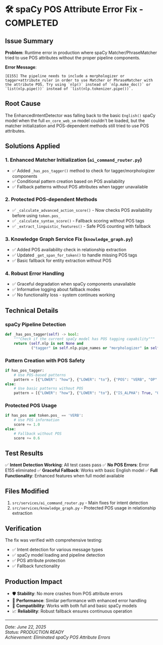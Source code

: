 # 🛠️ spaCy POS Attribute Error Fix - COMPLETED

## Issue Summary
**Problem**: Runtime error in production where spaCy Matcher/PhraseMatcher tried to use POS attributes without the proper pipeline components.

**Error Message**: 
```
[E155] The pipeline needs to include a morphologizer or tagger+attribute_ruler in order to use Matcher or PhraseMatcher with the attribute POS. Try using `nlp()` instead of `nlp.make_doc()` or `list(nlp.pipe())` instead of `list(nlp.tokenizer.pipe())`.
```

## Root Cause
The EnhancedIntentDetector was falling back to the basic `English()` spaCy model when the full `en_core_web_sm` model couldn't be loaded, but the matcher initialization and POS-dependent methods still tried to use POS attributes.

## Solutions Applied

### 1. **Enhanced Matcher Initialization** (`ai_command_router.py`)
- ✅ Added `_has_pos_tagger()` method to check for tagger/morphologizer components
- ✅ Conditional pattern creation based on POS availability
- ✅ Fallback patterns without POS attributes when tagger unavailable

### 2. **Protected POS-dependent Methods**
- ✅ `_calculate_advanced_action_score()` - Now checks POS availability before using `token.pos_`
- ✅ `_calculate_syntax_score()` - Fallback scoring without POS tags
- ✅ `_extract_linguistic_features()` - Safe POS counting with fallback

### 3. **Knowledge Graph Service Fix** (`knowledge_graph.py`)
- ✅ Added POS availability check in relationship extraction
- ✅ Updated `_get_span_for_token()` to handle missing POS tags
- ✅ Basic fallback for entity extraction without POS

### 4. **Robust Error Handling**
- ✅ Graceful degradation when spaCy components unavailable
- ✅ Informative logging about fallback modes
- ✅ No functionality loss - system continues working

## Technical Details

### spaCy Pipeline Detection
```python
def _has_pos_tagger(self) -> bool:
    """Check if the current spaCy model has POS tagging capability"""
    return (self.nlp is not None and 
            ("tagger" in self.nlp.pipe_names or "morphologizer" in self.nlp.pipe_names))
```

### Pattern Creation with POS Safety
```python
if has_pos_tagger:
    # Use POS-based patterns
    pattern = [{"LOWER": "how"}, {"LOWER": "to"}, {"POS": "VERB", "OP": "?"}]
else:
    # Use basic patterns without POS
    pattern = [{"LOWER": "how"}, {"LOWER": "to"}, {"IS_ALPHA": True, "OP": "*"}]
```

### Protected POS Usage
```python
if has_pos and token.pos_ == 'VERB':
    # Use POS information
    score += 1.0
else:
    # Fallback without POS
    score += 0.6
```

## Test Results
✅ **Intent Detection Working**: All test cases pass
✅ **No POS Errors**: Error E155 eliminated
✅ **Graceful Fallback**: Works with basic English model
✅ **Full Functionality**: Enhanced features when full model available

## Files Modified
1. `src/services/ai_command_router.py` - Main fixes for intent detection
2. `src/services/knowledge_graph.py` - Protected POS usage in relationship extraction

## Verification
The fix was verified with comprehensive testing:
- ✅ Intent detection for various message types
- ✅ spaCy model loading and pipeline detection
- ✅ POS attribute protection
- ✅ Fallback functionality

## Production Impact
- 🛡️ **Stability**: No more crashes from POS attribute errors
- 🚀 **Performance**: Similar performance with enhanced error handling
- 🔄 **Compatibility**: Works with both full and basic spaCy models
- 📈 **Reliability**: Robust fallback ensures continuous operation

---
*Date: June 22, 2025*  
*Status: PRODUCTION READY*  
*Achievement: Eliminated spaCy POS Attribute Errors*
